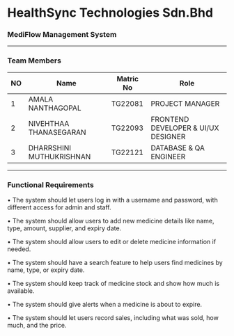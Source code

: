 # HealthSync Technologies Sdn.Bhd

### MediFlow Management System
---
### Team Members

| NO | Name                     | Matric No  |       Role         |
|----|--------------------------|------------|--------------------|
|  1  | AMALA NANTHAGOPAL        | TG22081    | PROJECT MANAGER    |
|  2  | NIVEHTHAA THANASEGARAN   | TG22093    | FRONTEND DEVELOPER & UI/UX DESIGNER |
|  3  | DHARRSHINI MUTHUKRISHNAN | TG22121    | DATABASE & QA ENGINEER|

---
### Functional Requirements

•	The system should let users log in with a username and password, with different access for admin and staff.

• The system should allow users to add new medicine details like name, type, amount, supplier, and expiry date.

• The system should allow users to edit or delete medicine information if needed.

•	The system should have a search feature to help users find medicines by name, type, or expiry date.

•	The system should keep track of medicine stock and show how much is available.

•	The system should give alerts when a medicine is about to expire.

•	The system should let users record sales, including what was sold, how much, and the price.
